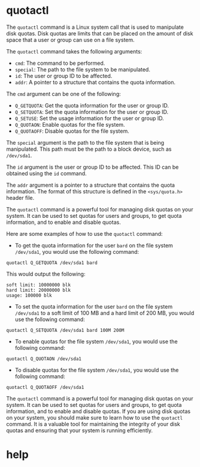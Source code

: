 # quotactl

The `quotactl` command is a Linux system call that is used to manipulate disk quotas. Disk quotas are limits that can be placed on the amount of disk space that a user or group can use on a file system.

The `quotactl` command takes the following arguments:

* `cmd`: The command to be performed.
* `special`: The path to the file system to be manipulated.
* `id`: The user or group ID to be affected.
* `addr`: A pointer to a structure that contains the quota information.

The `cmd` argument can be one of the following:

* `Q_GETQUOTA`: Get the quota information for the user or group ID.
* `Q_SETQUOTA`: Set the quota information for the user or group ID.
* `Q_SETUSE`: Set the usage information for the user or group ID.
* `Q_QUOTAON`: Enable quotas for the file system.
* `Q_QUOTAOFF`: Disable quotas for the file system.

The `special` argument is the path to the file system that is being manipulated. This path must be the path to a block device, such as `/dev/sda1`.

The `id` argument is the user or group ID to be affected. This ID can be obtained using the `id` command.

The `addr` argument is a pointer to a structure that contains the quota information. The format of this structure is defined in the `<sys/quota.h>` header file.

The `quotactl` command is a powerful tool for managing disk quotas on your system. It can be used to set quotas for users and groups, to get quota information, and to enable and disable quotas.

Here are some examples of how to use the `quotactl` command:

* To get the quota information for the user `bard` on the file system `/dev/sda1`, you would use the following command:

```
quotactl Q_GETQUOTA /dev/sda1 bard
```

This would output the following:

```
soft limit: 10000000 blk
hard limit: 20000000 blk
usage: 100000 blk
```

* To set the quota information for the user `bard` on the file system `/dev/sda1` to a soft limit of 100 MB and a hard limit of 200 MB, you would use the following command:

```
quotactl Q_SETQUOTA /dev/sda1 bard 100M 200M
```

* To enable quotas for the file system `/dev/sda1`, you would use the following command:

```
quotactl Q_QUOTAON /dev/sda1
```

* To disable quotas for the file system `/dev/sda1`, you would use the following command:

```
quotactl Q_QUOTAOFF /dev/sda1
```

The `quotactl` command is a powerful tool for managing disk quotas on your system. It can be used to set quotas for users and groups, to get quota information, and to enable and disable quotas. If you are using disk quotas on your system, you should make sure to learn how to use the `quotactl` command. It is a valuable tool for maintaining the integrity of your disk quotas and ensuring that your system is running efficiently.



# help 

```

```
